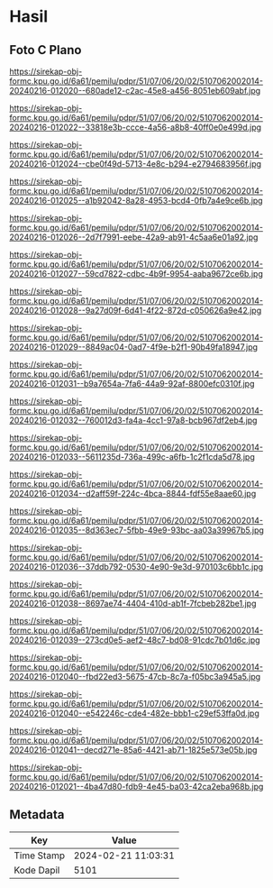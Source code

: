 # Hasil

## Foto C Plano

https://sirekap-obj-formc.kpu.go.id/6a61/pemilu/pdpr/51/07/06/20/02/5107062002014-20240216-012020--680ade12-c2ac-45e8-a456-8051eb609abf.jpg

https://sirekap-obj-formc.kpu.go.id/6a61/pemilu/pdpr/51/07/06/20/02/5107062002014-20240216-012022--33818e3b-ccce-4a56-a8b8-40ff0e0e499d.jpg

https://sirekap-obj-formc.kpu.go.id/6a61/pemilu/pdpr/51/07/06/20/02/5107062002014-20240216-012024--cbe0f49d-5713-4e8c-b294-e2794683956f.jpg

https://sirekap-obj-formc.kpu.go.id/6a61/pemilu/pdpr/51/07/06/20/02/5107062002014-20240216-012025--a1b92042-8a28-4953-bcd4-0fb7a4e9ce6b.jpg

https://sirekap-obj-formc.kpu.go.id/6a61/pemilu/pdpr/51/07/06/20/02/5107062002014-20240216-012026--2d7f7991-eebe-42a9-ab91-4c5aa6e01a92.jpg

https://sirekap-obj-formc.kpu.go.id/6a61/pemilu/pdpr/51/07/06/20/02/5107062002014-20240216-012027--59cd7822-cdbc-4b9f-9954-aaba9672ce6b.jpg

https://sirekap-obj-formc.kpu.go.id/6a61/pemilu/pdpr/51/07/06/20/02/5107062002014-20240216-012028--9a27d09f-6d41-4f22-872d-c050626a9e42.jpg

https://sirekap-obj-formc.kpu.go.id/6a61/pemilu/pdpr/51/07/06/20/02/5107062002014-20240216-012029--8849ac04-0ad7-4f9e-b2f1-90b49fa18947.jpg

https://sirekap-obj-formc.kpu.go.id/6a61/pemilu/pdpr/51/07/06/20/02/5107062002014-20240216-012031--b9a7654a-7fa6-44a9-92af-8800efc0310f.jpg

https://sirekap-obj-formc.kpu.go.id/6a61/pemilu/pdpr/51/07/06/20/02/5107062002014-20240216-012032--760012d3-fa4a-4cc1-97a8-bcb967df2eb4.jpg

https://sirekap-obj-formc.kpu.go.id/6a61/pemilu/pdpr/51/07/06/20/02/5107062002014-20240216-012033--5611235d-736a-499c-a6fb-1c2f1cda5d78.jpg

https://sirekap-obj-formc.kpu.go.id/6a61/pemilu/pdpr/51/07/06/20/02/5107062002014-20240216-012034--d2aff59f-224c-4bca-8844-fdf55e8aae60.jpg

https://sirekap-obj-formc.kpu.go.id/6a61/pemilu/pdpr/51/07/06/20/02/5107062002014-20240216-012035--8d363ec7-5fbb-49e9-93bc-aa03a39967b5.jpg

https://sirekap-obj-formc.kpu.go.id/6a61/pemilu/pdpr/51/07/06/20/02/5107062002014-20240216-012036--37ddb792-0530-4e90-9e3d-970103c6bb1c.jpg

https://sirekap-obj-formc.kpu.go.id/6a61/pemilu/pdpr/51/07/06/20/02/5107062002014-20240216-012038--8697ae74-4404-410d-ab1f-7fcbeb282be1.jpg

https://sirekap-obj-formc.kpu.go.id/6a61/pemilu/pdpr/51/07/06/20/02/5107062002014-20240216-012039--273cd0e5-aef2-48c7-bd08-91cdc7b01d6c.jpg

https://sirekap-obj-formc.kpu.go.id/6a61/pemilu/pdpr/51/07/06/20/02/5107062002014-20240216-012040--fbd22ed3-5675-47cb-8c7a-f05bc3a945a5.jpg

https://sirekap-obj-formc.kpu.go.id/6a61/pemilu/pdpr/51/07/06/20/02/5107062002014-20240216-012040--e542246c-cde4-482e-bbb1-c29ef53ffa0d.jpg

https://sirekap-obj-formc.kpu.go.id/6a61/pemilu/pdpr/51/07/06/20/02/5107062002014-20240216-012041--decd271e-85a6-4421-ab71-1825e573e05b.jpg

https://sirekap-obj-formc.kpu.go.id/6a61/pemilu/pdpr/51/07/06/20/02/5107062002014-20240216-012021--4ba47d80-fdb9-4e45-ba03-42ca2eba968b.jpg


## Metadata

| Key        | Value               |
| ---------- | ------------------- |
| Time Stamp | 2024-02-21 11:03:31 |
| Kode Dapil | 5101                |



